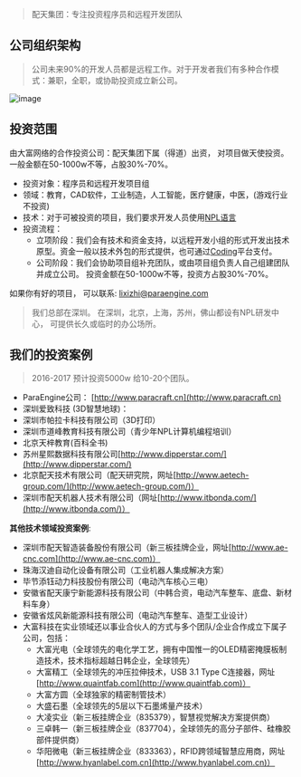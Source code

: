> 配天集团：专注投资程序员和远程开发团队

## 公司组织架构

> 公司未来90%的开发人员都是远程工作。对于开发者我们有多种合作模式：兼职，全职，或协助投资成立新公司。 

![image](https://cloud.githubusercontent.com/assets/94537/18742473/00e302c4-80e7-11e6-9135-0b6ae7425d3b.png)

## 投资范围
由大富网络的合作投资公司：配天集团下属（得道）出资， 对项目做天使投资。 一般金额在50-1000w不等，占股30%-70%。 

- 投资对象：程序员和远程开发项目组
- 领域：教育，CAD软件，工业制造，人工智能，医疗健康，中医，(游戏行业不投资)
- 技术：对于可被投资的项目，我们要求开发人员使用[NPL语言](https://github.com/LiXizhi/NPLRuntime/wiki)
- 投资流程：
  - 立项阶段：我们会有技术和资金支持，以远程开发小组的形式开发出技术原型。资金一般以技术外包的形式提供，也可通过[Coding](https://mart.coding.net/)平台支付。 
  - 公司阶段：我们会协助项目组补充团队，或由项目组负责人自己组建团队并成立公司。 投资金额在50-1000w不等，投资方占股30%-70%。

如果你有好的项目， 可以联系: lixizhi@paraengine.com

> 我们总部在深圳。 在深圳，北京，上海，苏州，佛山都设有NPL研发中心， 可提供长久或临时的办公场所。 

## 我们的投资案例

> 2016-2017 预计投资5000w 给10-20个团队。

- ParaEngine公司： [http://www.paracraft.cn](http://www.paracraft.cn)
- 深圳爱致科技 (3D智慧地球)：
- 深圳市帕拉卡科技有限公司（3D打印）
- 深圳市道峰教育科技有限公司（青少年NPL计算机编程培训）
- 北京天梓教育(百科全书)
- 苏州星熙数据科技有限公司[http://www.dipperstar.com/](http://www.dipperstar.com/)
- 北京配天技术有限公司（配天研究院，网址[http://www.aetech-group.com/](http://www.aetech-group.com/)）
- 深圳市配天机器人技术有限公司（网址[http://www.itbonda.com/](http://www.itbonda.com/)）

**其他技术领域投资案例**:
- 深圳市配天智造装备股份有限公司（新三板挂牌企业，网址[http://www.ae-cnc.com](http://www.ae-cnc.com)）
- 珠海汉迪自动化设备有限公司（工业机器人集成解决方案）
- 毕节添钰动力科技股份有限公司（电动汽车核心三电）
- 安徽省配天康宁新能源科技有限公司（中韩合资，电动汽车整车、底盘、新材料车身）
- 安徽省炫风新能源科技有限公司（电动汽车整车、造型工业设计）
- 大富科技在实业领域还以事业合伙人的方式与多个团队/企业合作成立下属子公司，包括：
   - 大富光电（全球领先的电化学工艺，拥有中国惟一的OLED精密掩膜板制造技术，技术指标超越日韩企业，全球领先）
   - 大富精工（全球领先的冲压拉伸技术，USB 3.1 Type C连接器，网址[http://www.quaintfab.com](http://www.quaintfab.com)）
   - 大富方圆（全球独家的精密制管技术）
   - 大盛石墨（全球领先的5层以下石墨烯量产技术）
   - 大凌实业（新三板挂牌企业（835379），智慧视觉解决方案提供商）
   - 三卓韩一（新三板挂牌企业（837704），全球领先的高分子部件、硅橡胶部件提供商）
   - 华阳微电（新三板挂牌企业（833363），RFID跨领域智慧应用商，网址[http://www.hyanlabel.com.cn](http://www.hyanlabel.com.cn)）
